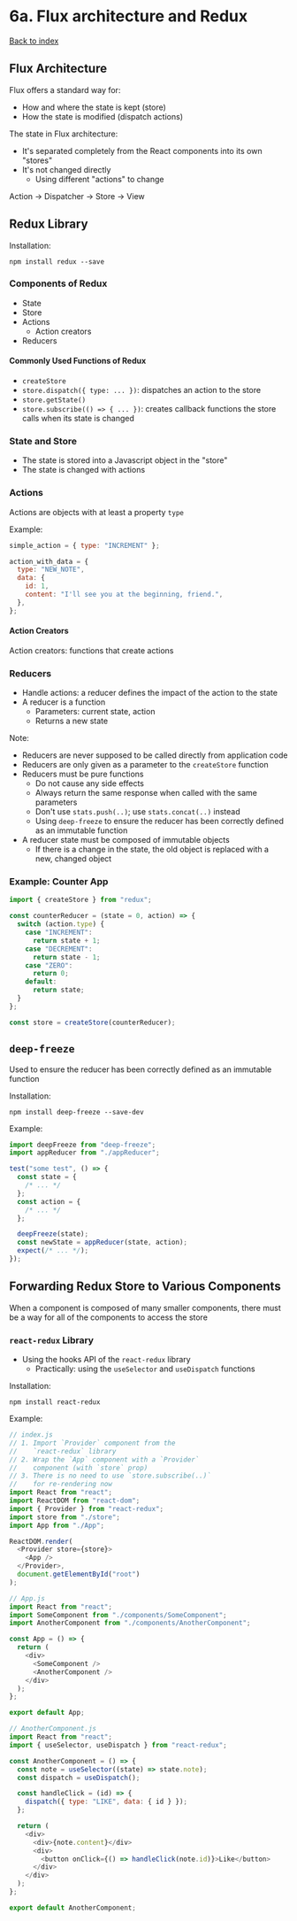 # 6a. Flux architecture and Redux

[Back to index](../README.md)

## Flux Architecture

Flux offers a standard way for:

- How and where the state is kept (store)
- How the state is modified (dispatch actions)

The state in Flux architecture:

- It's separated completely from the React components into its own "stores"
- It's not changed directly
  - Using different "actions" to change

Action -> Dispatcher -> Store -> View

## Redux Library

Installation:

```shell
npm install redux --save
```

### Components of Redux

- State
- Store
- Actions
  - Action creators
- Reducers

#### Commonly Used Functions of Redux

- `createStore`
- `store.dispatch({ type: ... })`: dispatches an action to the store
- `store.getState()`
- `store.subscribe(() => { ... })`: creates callback functions the store calls when its state is changed

### State and Store

- The state is stored into a Javascript object in the "store"
- The state is changed with actions

### Actions

Actions are objects with at least a property `type`

Example:

```js
simple_action = { type: "INCREMENT" };

action_with_data = {
  type: "NEW_NOTE",
  data: {
    id: 1,
    content: "I'll see you at the beginning, friend.",
  },
};
```

#### Action Creators

Action creators: functions that create actions

### Reducers

- Handle actions: a reducer defines the impact of the action to the state
- A reducer is a function
  - Parameters: current state, action
  - Returns a new state

Note:

- Reducers are never supposed to be called directly from application code
- Reducers are only given as a parameter to the `createStore` function
- Reducers must be pure functions
  - Do not cause any side effects
  - Always return the same response when called with the same parameters
  - Don't use `stats.push(..)`; use `stats.concat(..)` instead
  - Using `deep-freeze` to ensure the reducer has been correctly defined as an immutable function
- A reducer state must be composed of immutable objects
  - If there is a change in the state, the old object is replaced with a new, changed object

### Example: Counter App

```js
import { createStore } from "redux";

const counterReducer = (state = 0, action) => {
  switch (action.type) {
    case "INCREMENT":
      return state + 1;
    case "DECREMENT":
      return state - 1;
    case "ZERO":
      return 0;
    default:
      return state;
  }
};

const store = createStore(counterReducer);
```

## `deep-freeze`

Used to ensure the reducer has been correctly defined as an immutable function

Installation:

```shell
npm install deep-freeze --save-dev
```

Example:

```js
import deepFreeze from "deep-freeze";
import appReducer from "./appReducer";

test("some test", () => {
  const state = {
    /* ... */
  };
  const action = {
    /* ... */
  };

  deepFreeze(state);
  const newState = appReducer(state, action);
  expect(/* ... */);
});
```

## Forwarding Redux Store to Various Components

When a component is composed of many smaller components, there must be a way for all of the components to access the store

### `react-redux` Library

- Using the hooks API of the `react-redux` library
  - Practically: using the `useSelector` and `useDispatch` functions

Installation:

```shell
npm install react-redux
```

Example:

```js
// index.js
// 1. Import `Provider` component from the
//    `react-redux` library
// 2. Wrap the `App` component with a `Provider`
//    component (with `store` prop)
// 3. There is no need to use `store.subscribe(..)`
//    for re-rendering now
import React from "react";
import ReactDOM from "react-dom";
import { Provider } from "react-redux";
import store from "./store";
import App from "./App";

ReactDOM.render(
  <Provider store={store}>
    <App />
  </Provider>,
  document.getElementById("root")
);
```

```js
// App.js
import React from "react";
import SomeComponent from "./components/SomeComponent";
import AnotherComponent from "./components/AnotherComponent";

const App = () => {
  return (
    <div>
      <SomeComponent />
      <AnotherComponent />
    </div>
  );
};

export default App;
```

```js
// AnotherComponent.js
import React from "react";
import { useSelector, useDispatch } from "react-redux";

const AnotherComponent = () => {
  const note = useSelector((state) => state.note);
  const dispatch = useDispatch();

  const handleClick = (id) => {
    dispatch({ type: "LIKE", data: { id } });
  };

  return (
    <div>
      <div>{note.content}</div>
      <div>
        <button onClick={() => handleClick(note.id)}>Like</button>
      </div>
    </div>
  );
};

export default AnotherComponent;
```

